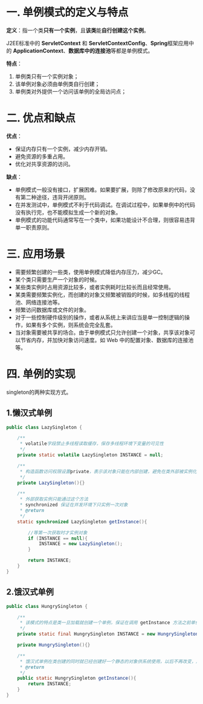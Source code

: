 # 一. 单例模式的定义与特点



**定义**：指一个类**只有一个实例**，且**该类**能**自行创建这个实例**。

J2EE标准中的 **ServletContext** 和 **ServletContextConfig**、**Spring**框架应用中的 **ApplicationContext**、**数据库中的连接池**等都是单例模式。



**特点**：

1. 单例类只有一个实例对象；
2. 该单例对象必须由单例类自行创建；
3. 单例类对外提供一个访问该单例的全局访问点；

# 二. 优点和缺点

**优点**：

- 保证内存只有一个实例，减少内存开销。
- 避免资源的多重占用。
- 优化对共享资源的访问。

**缺点**：

- 单例模式一般没有接口，扩展困难。如果要扩展，则除了修改原来的代码，没有第二种途径，违背开闭原则。
- 在并发测试中，单例模式不利于代码调试。在调试过程中，如果单例中的代码没有执行完，也不能模拟生成一个新的对象。
- 单例模式的功能代码通常写在一个类中，如果功能设计不合理，则很容易违背单一职责原则。



# 三. 应用场景

- 需要频繁创建的一些类，使用单例模式降低内存压力，减少GC。
- 某个类只需要生产一个对象的时候。
- 某些类实例时占用资源比较多，或者实例耗时比较长而且经常使用。
- 某类需要频繁实例化，而创建的对象又频繁被销毁的时候，如多线程的线程池、网络连接池等。
- 频繁访问数据库或文件的对象。
- 对于一些控制硬件级别的操作，或者从系统上来讲应当是单一控制逻辑的操作，如果有多个实例，则系统会完全乱套。
- 当对象需要被共享的场合。由于单例模式只允许创建一个对象，共享该对象可以节省内存，并加快对象访问速度。如 Web 中的配置对象、数据库的连接池等。



# 四. 单例的实现

singleton的两种实现方式。

## 1.懒汉式单例

```java
public class LazySingleton {

    /**
     * volatile字段禁止多线程读取缓存，保存多线程环境下变量的可见性
     */
    private static volatile LazySingleton INSTANCE = null;

    /**
     * 构造函数访问权限设置private，表示该对象只能在内部创建，避免在类外部被实例化
     */
    private LazySingleton(){}

    /**
     * 外部获取实例只能通过这个方法
     * synchronized 保证在并发环境下只实例一次对象
     * @return
     */
    static synchronized LazySingleton getInstance(){

        //等第一次获取时才实例对象
        if (INSTANCE == null){
            INSTANCE = new LazySingleton();
        }

        return INSTANCE;
    }
}
```



## 2.饿汉式单例

```java
public class HungrySingleton {

    /**
     * 该模式的特点是类一旦加载就创建一个单例，保证在调用 getInstance 方法之前单例已经存在了。
     */
    private static final HungrySingleton INSTANCE = new HungrySingleton();

    private HungrySingleton(){}

    /**
     * 饿汉式单例在类创建的同时就已经创建好一个静态的对象供系统使用，以后不再改变，所以是线程安全的，可以直接用于多线程而不会出现问题。
     * @return
     */
    public static HungrySingleton getInstance(){
        return INSTANCE;
    }
}
```

